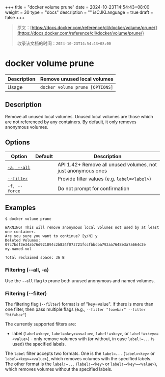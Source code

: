 +++
title = "docker volume prune"
date = 2024-10-23T14:54:43+08:00
weight = 30
type = "docs"
description = ""
isCJKLanguage = true
draft = false
+++

> 原文：[https://docs.docker.com/reference/cli/docker/volume/prune/](https://docs.docker.com/reference/cli/docker/volume/prune/)
>
> 收录该文档的时间：`2024-10-23T14:54:43+08:00`

# docker volume prune

| Description | Remove unused local volumes     |
| :---------- | ------------------------------- |
| Usage       | `docker volume prune [OPTIONS]` |

## Description

Remove all unused local volumes. Unused local volumes are those which are not referenced by any containers. By default, it only removes anonymous volumes.

## Options

| Option                                                       | Default | Description                                                  |
| ------------------------------------------------------------ | ------- | ------------------------------------------------------------ |
| [`-a, --all`](https://docs.docker.com/reference/cli/docker/volume/prune/#all) |         | API 1.42+ Remove all unused volumes, not just anonymous ones |
| [`--filter`](https://docs.docker.com/reference/cli/docker/volume/prune/#filter) |         | Provide filter values (e.g. `label=<label>`)                 |
| `-f, --force`                                                |         | Do not prompt for confirmation                               |

## Examples



```console
$ docker volume prune

WARNING! This will remove anonymous local volumes not used by at least one container.
Are you sure you want to continue? [y/N] y
Deleted Volumes:
07c7bdf3e34ab76d921894c2b834f073721fccfbbcba792aa7648e3a7a664c2e
my-named-vol

Total reclaimed space: 36 B
```

### Filtering (--all, -a)

Use the `--all` flag to prune both unused anonymous and named volumes.

### Filtering (--filter)

The filtering flag (`--filter`) format is of "key=value". If there is more than one filter, then pass multiple flags (e.g., `--filter "foo=bar" --filter "bif=baz"`)

The currently supported filters are:

- label (`label=<key>`, `label=<key>=<value>`, `label!=<key>`, or `label!=<key>=<value>`) - only remove volumes with (or without, in case `label!=...` is used) the specified labels.

The `label` filter accepts two formats. One is the `label=...` (`label=<key>` or `label=<key>=<value>`), which removes volumes with the specified labels. The other format is the `label!=...` (`label!=<key>` or `label!=<key>=<value>`), which removes volumes without the specified labels.
